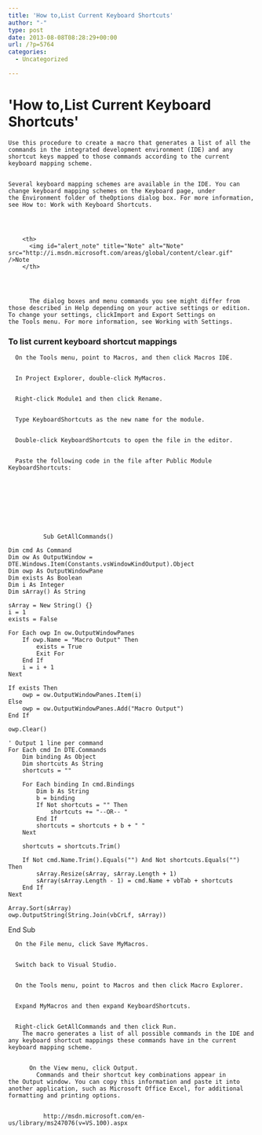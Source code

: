 ```yaml
---
title: 'How to,List Current Keyboard Shortcuts'
author: "-"
type: post
date: 2013-08-08T08:28:29+00:00
url: /?p=5764
categories:
  - Uncategorized

---
```

# 'How to,List Current Keyboard Shortcuts'
  
    Use this procedure to create a macro that generates a list of all the commands in the integrated development environment (IDE) and any shortcut keys mapped to those commands according to the current keyboard mapping scheme.
  
  
    Several keyboard mapping schemes are available in the IDE. You can change keyboard mapping schemes on the Keyboard page, under the Environment folder of theOptions dialog box. For more information, see How to: Work with Keyboard Shortcuts.
  
  
    
      
        <th>
          <img id="alert_note" title="Note" alt="Note" src="http://i.msdn.microsoft.com/areas/global/content/clear.gif" />Note
        </th>
      
      
      
        
          The dialog boxes and menu commands you see might differ from those described in Help depending on your active settings or edition. To change your settings, clickImport and Export Settings on the Tools menu. For more information, see Working with Settings.
        
      
    
  

### To list current keyboard shortcut mappings

  
    
      On the Tools menu, point to Macros, and then click Macros IDE.
    
    
      In Project Explorer, double-click MyMacros.
    
    
      Right-click Module1 and then click Rename.
    
    
      Type KeyboardShortcuts as the new name for the module.
    
    
      Double-click KeyboardShortcuts to open the file in the editor.
    
    
      Paste the following code in the file after Public Module KeyboardShortcuts: 
        
        
        
        
          
          
          
          
            
              Sub GetAllCommands()

    Dim cmd As Command
    Dim ow As OutputWindow = DTE.Windows.Item(Constants.vsWindowKindOutput).Object
    Dim owp As OutputWindowPane
    Dim exists As Boolean
    Dim i As Integer
    Dim sArray() As String

    sArray = New String() {}
    i = 1
    exists = False

    For Each owp In ow.OutputWindowPanes
        If owp.Name = "Macro Output" Then
            exists = True
            Exit For
        End If
        i = i + 1
    Next

    If exists Then
        owp = ow.OutputWindowPanes.Item(i)
    Else
        owp = ow.OutputWindowPanes.Add("Macro Output")
    End If

    owp.Clear()

    ' Output 1 line per command
    For Each cmd In DTE.Commands
        Dim binding As Object
        Dim shortcuts As String
        shortcuts = ""

        For Each binding In cmd.Bindings
            Dim b As String
            b = binding
            If Not shortcuts = "" Then
                shortcuts += "--OR-- "
            End If
            shortcuts = shortcuts + b + " "
        Next

        shortcuts = shortcuts.Trim()

        If Not cmd.Name.Trim().Equals("") And Not shortcuts.Equals("") Then
            sArray.Resize(sArray, sArray.Length + 1)
            sArray(sArray.Length - 1) = cmd.Name + vbTab + shortcuts
        End If
    Next

    Array.Sort(sArray)
    owp.OutputString(String.Join(vbCrLf, sArray))

End Sub
            
          
        
      
    
    
    
      On the File menu, click Save MyMacros.
    
    
      Switch back to Visual Studio.
    
    
      On the Tools menu, point to Macros and then click Macro Explorer.
    
    
      Expand MyMacros and then expand KeyboardShortcuts.
    
    
      Right-click GetAllCommands and then click Run. 
        The macro generates a list of all possible commands in the IDE and any keyboard shortcut mappings these commands have in the current keyboard mapping scheme. 
        
        
          On the View menu, click Output. 
            Commands and their shortcut key combinations appear in the Output window. You can copy this information and paste it into another application, such as Microsoft Office Excel, for additional formatting and printing options.  
            
            
              http://msdn.microsoft.com/en-us/library/ms247076(v=VS.100).aspx
            